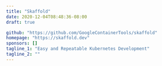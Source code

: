 ```yaml
---
title: "Skaffold"
date: 2020-12-04T08:48:36-08:00
draft: true

github: "https://github.com/GoogleContainerTools/skaffold"
homepage: "https://skaffold.dev"
sponsors: []
tagline_1: "Easy and Repeatable Kubernetes Development"
tagline_2: ""
---
```


